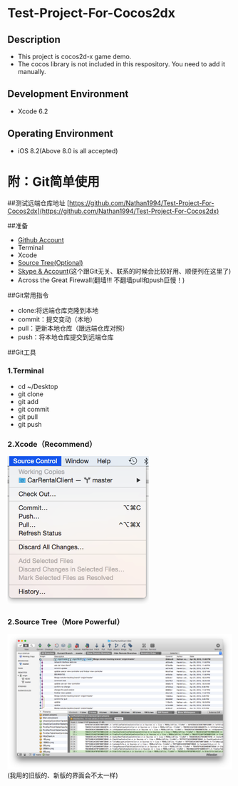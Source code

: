 # Test-Project-For-Cocos2dx
## Description
- This project is cocos2d-x game demo. 
- The cocos library is not included in this respository. You need to add it manually.

## Development Environment
- Xcode 6.2

## Operating Environment
- iOS 8.2(Above 8.0 is all accepted)

# 附：Git简单使用

##测试远端仓库地址
[https://github.com/Nathan1994/Test-Project-For-Cocos2dx](https://github.com/Nathan1994/Test-Project-For-Cocos2dx)

##准备
- [Github Account](http://www.github.com)
- Terminal
- Xcode
- [Source Tree(Optional)](http://www.sourcetreeapp.com/)
- [Skype & Account](http://skype.gmw.cn/)(这个跟Git无关、联系的时候会比较好用、顺便列在这里了)
- Across the Great Firewall(翻墙!!! 不翻墙pull和push巨慢！)


##Git常用指令
- clone:将远端仓库克隆到本地
- commit：提交变动（本地）
- pull：更新本地仓库（跟远端仓库对照）
- push：将本地仓库提交到远端仓库


##Git工具
### 1.Terminal
- cd ~/Desktop
- git clone 
- git add
- git commit
- git pull
- git push

### 2.Xcode（Recommend）
![Xcode](Readme_Image/xcode.png)
### 2.Source Tree（More Powerful）
![Sourece Tree](Readme_Image/sourcetree.png)
(我用的旧版的、新版的界面会不太一样)
